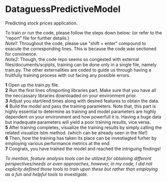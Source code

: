 # DataguessPredictiveModel
Predicting stock prices application.<br>

To train or run the code, please follow the steps down below: (or refer to the "report" file for further details.)<br>
*Note1:* Throughout the code, please use "shift + enter" compound to exacute the corresponding lines. This is because the code was sectioned for convinence.<br>
*Note2:* Though, the code repo seems so congested with external files/documents/scpipts, training can be done only in a single file, namely train.py. The other externalities are coded to guide us through having a fruitfully training process with out facing any possible errors.<br>

**1** Open up the train.py file.<br>
**2** Run the first lines ofimporting libraries part. Make sure that you have all the neccassary libraries downloaded on your environment prior.<br>
**3** Adjust you start/end times along with desired features to obtain the data.<br>
**4** Build the model and pass the training parameters. Note that, this part is highly essential to determine as training and model parameters are highly dependent on your environment  and how powerfull it is. Having a huge data but inadequate parameters will yield a poor training results, vice versa. <br>
**5** After training completes, visualize the training results by simply calling the related visualize lstm method. (which can be already seen in the file!)<br>
**6** Then, how the training has taken its place can be investiagted furher by employing various performance metrics at the end.<br>
**7** Congrats, you have trained the model and reached the intriguing findings!<br>

*To mention, feature analysis tools can be utilzed for obtaining different perspectives/needs or even approaches, however, in my code, I did not explicity defined those tools to train upon these but rather than employing as a fun and helpful tools to investigate.*

